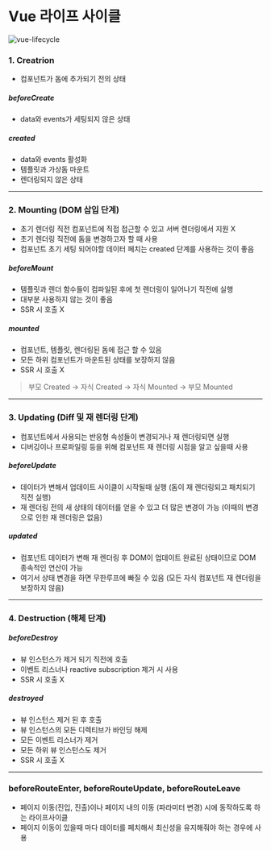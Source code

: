 # Vue 라이프 사이클

![vue-lifecycle](https://kr.vuejs.org/images/lifecycle.png)


### 1. Creatrion

- 컴포넌트가 돔에 추가되기 전의 상태

##### beforeCreate

- data와 events가 세팅되지 않은 상태

##### created

- data와 events 활성화
- 템플릿과 가상돔 마운트
- 렌더링되지 않은 상태


---
### 2. Mounting (DOM 삽입 단계)

- 초기 렌더링 직전 컴포넌트에 직접 접근할 수 있고 서버 렌더링에서 지원 X
- 초기 렌더링 직전에 돔을 변경하고자 할 때 사용
- 컴포넌트 초기 세팅 되어야할 데이터 페치는 created 단계를 사용하는 것이 좋음

##### beforeMount

- 템플릿과 렌더 함수들이 컴파일된 후에 첫 렌더링이 일어나기 직전에 실행
- 대부분 사용하지 않는 것이 좋음 
- SSR 시 호출 X

##### mounted

- 컴포넌트, 템플릿, 렌더링된 돔에 접근 할 수 있음
- 모든 하위 컴포넌트가 마운트된 상태를 보장하지 않음
- SSR 시 호출 X

> 부모 Created -> 자식 Created -> 자식 Mounted -> 부모 Mounted


---
### 3. Updating (Diff 및 재 렌더링 단계)

- 컴포넌트에서 사용되는 반응형 속성들이 변경되거나 재 렌더링되면 실행
- 디버깅이나 프로파일링 등을 위해 컴포넌트 재 렌더링 시점을 알고 싶을때 사용

##### beforeUpdate

- 데이터가 변해서 업데이트 사이클이 시작될때 실행 (돔이 재 렌더링되고 패치되기 직전 실행)
- 재 렌더링 전의 새 상태의 데이터를 얻을 수 있고 더 많은 변경이 가능 (이때의 변경으로 인한 재 렌더링은 없음)

##### updated

- 컴포넌트 데이터가 변해 재 렌더링 후 DOM이 업데이트 완료된 상태이므로 DOM 종속적인 연산이 가능
- 여기서 상태 변경을 하면 무한루프에 빠질 수 있음 (모든 자식 컴포넌트 재 렌더링을 보장하지 않음)


---
### 4. Destruction (해체 단계)


##### beforeDestroy

- 뷰 인스턴스가 제거 되기 직전에 호출
- 이벤트 리스너나 reactive subscription 제거 시 사용
- SSR 시 호출 X

##### destroyed

- 뷰 인스턴스 제거 된 후 호출
- 뷰 인스턴스의 모든 디렉티브가 바인딩 해제
- 모든 이벤트 리스너가 제거
- 모든 하위 뷰 인스턴스도 제거
- SSR 시 호출 X


---
### beforeRouteEnter, beforeRouteUpdate, beforeRouteLeave

- 페이지 이동(진입, 진출)이나 페이지 내의 이동 (파라미터 변경) 시에 동작하도록 하는 라이프사이클
- 페이지 이동이 있을때 마다 데이터를 페치해서 최신성을 유지해줘야 하는 경우에 사용


